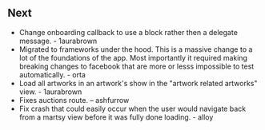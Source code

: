 ## Next

* Change onboarding callback to use a block rather then a delegate message. - 1aurabrown
* Migrated to frameworks under the hood. This is a massive change to a lot
  of the foundations of the app. Most importantly it required making breaking 
  changes to facebook that are more or lesss impossible to test automatically. - orta
* Load all artworks in an artwork's show in the "artwork related artworks" view. - 1aurabrown
* Fixes auctions route. – ashfurrow
* Fix crash that could easily occur when the user would navigate back from a martsy view before it was fully done loading. - alloy
